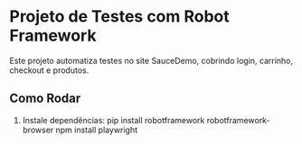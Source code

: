 # Projeto de Testes com Robot Framework
Este projeto automatiza testes no site SauceDemo, cobrindo login, carrinho, checkout e produtos.

## Como Rodar
1. Instale dependências:
   pip install robotframework robotframework-browser
   npm install playwright
